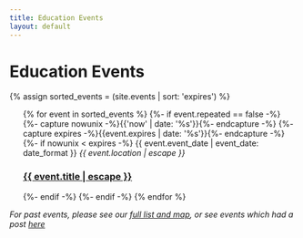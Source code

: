 ```yaml
---
title: Education Events
layout: default
---
```


<div class="home">
  <h1 class="page-heading">Education Events</h1>

   {% assign sorted_events = (site.events | sort: 'expires') %}

  <ul class="post-list">
  {% for event in sorted_events %}
    {%- if event.repeated == false -%}
      {%- capture nowunix -%}{{'now' | date: '%s'}}{%- endcapture -%}
      {%- capture expires -%}{{event.expires | date: '%s'}}{%- endcapture -%}
      {%- if nowunix < expires -%}
      <span class="post-meta">{{ event.event_date | event_date: date_format }}</span>
      <span class="post-meta"><em>{{ event.location | escape }}</em></span>
      <h3>
      <a class="post-link" href="{{ event.url | relative_url }}">{{ event.title | escape }}</a>
      </h3>
      {%- endif -%}
    {%- endif -%}
  {% endfor %}
  </ul>
<em>For past events, please see our <a href="{{site.baseurl}}/map">full list and map</a>, or see events which had a post <a href="{{site.baseurl}}/events-archive">here</a></em>
</div>